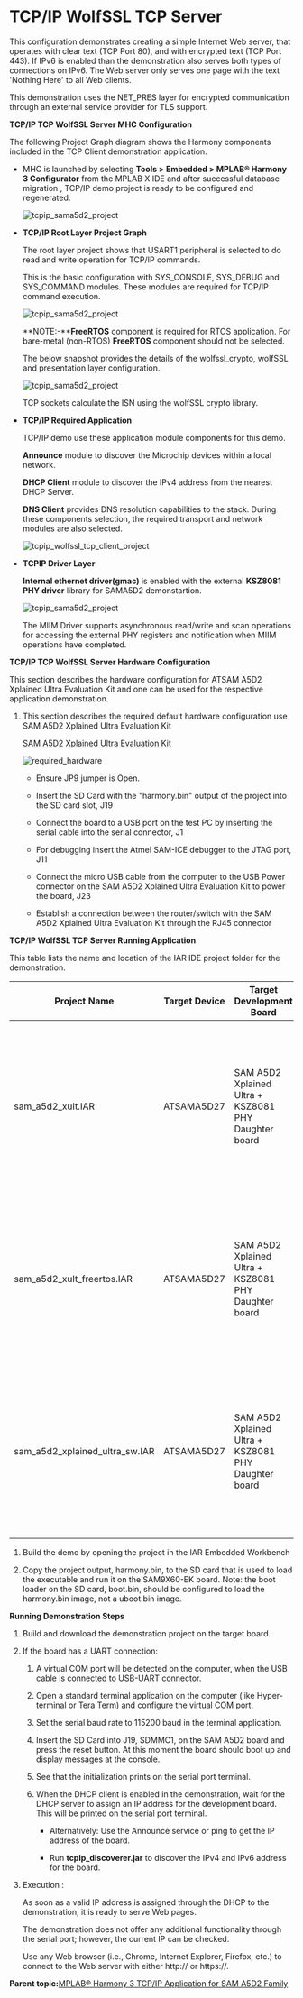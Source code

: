# TCP/IP WolfSSL TCP Server

This configuration demonstrates creating a simple Internet Web server, that operates with clear text \(TCP Port 80\), and with encrypted text \(TCP Port 443\). If IPv6 is enabled than the demonstration also serves both types of connections on IPv6. The Web server only serves one page with the text 'Nothing Here' to all Web clients.

This demonstration uses the NET\_PRES layer for encrypted communication through an external service provider for TLS support.

**TCP/IP TCP WolfSSL Server MHC Configuration**

The following Project Graph diagram shows the Harmony components included in the TCP Client demonstration application.

-   MHC is launched by selecting **Tools \> Embedded \> MPLAB® Harmony 3 Configurator** from the MPLAB X IDE and after successful database migration , TCP/IP demo project is ready to be configured and regenerated.

    ![tcpip_sama5d2_project](../../docs/GUID-B704D892-2311-4059-B8CC-42419969671F-low.png)

-   **TCP/IP Root Layer Project Graph**

    The root layer project shows that USART1 peripheral is selected to do read and write operation for TCP/IP commands.

    This is the basic configuration with SYS\_CONSOLE, SYS\_DEBUG and SYS\_COMMAND modules. These modules are required for TCP/IP command execution.

    ![tcpip_sama5d2_project](../../docs/GUID-C317C90A-2BB1-4C99-82ED-D08718B7A703-low.png)

    **NOTE:-****FreeRTOS** component is required for RTOS application. For bare-metal \(non-RTOS\) **FreeRTOS** component should not be selected.

    The below snapshot provides the details of the wolfssl\_crypto, wolfSSL and presentation layer configuration.

    ![tcpip_sama5d2_project](../../docs/GUID-EFC6F748-3987-40B5-9885-BFDA8962E1B8-low.png)

    TCP sockets calculate the ISN using the wolfSSL crypto library.

-   **TCP/IP Required Application**

    TCP/IP demo use these application module components for this demo.

    **Announce** module to discover the Microchip devices within a local network.

    **DHCP Client** module to discover the IPv4 address from the nearest DHCP Server.

    **DNS Client** provides DNS resolution capabilities to the stack. During these components selection, the required transport and network modules are also selected.

    ![tcpip_wolfssl_tcp_client_project](../../docs/GUID-87D3ED53-381F-423B-8AF1-52733CFA951A-low.png)

-   **TCPIP Driver Layer**

    **Internal ethernet driver\(gmac\)** is enabled with the external **KSZ8081 PHY driver** library for SAMA5D2 demonstartion.

    ![tcpip_sama5d2_project](../../docs/GUID-CF42C6A6-0889-47EF-88FF-12F44B24E145-low.png)

    The MIIM Driver supports asynchronous read/write and scan operations for accessing the external PHY registers and notification when MIIM operations have completed.


**TCP/IP TCP WolfSSL Server Hardware Configuration**

This section describes the hardware configuration for ATSAM A5D2 Xplained Ultra Evaluation Kit and one can be used for the respective application demonstration.

1.  This section describes the required default hardware configuration use SAM A5D2 Xplained Ultra Evaluation Kit

    [SAM A5D2 Xplained Ultra Evaluation Kit](http://ww1.microchip.com/downloads/en/devicedoc/Atmel-44028-32-bit-Cortex-A5-Microprocessor-SAMA5D2-Xplained-Ultra_User-Guide.pdf)

    ![required_hardware](../../docs/GUID-2B8A8C9A-7E15-4FCD-B14F-789116818A25-low.png)

    -   Ensure JP9 jumper is Open.

    -   Insert the SD Card with the "harmony.bin" output of the project into the SD card slot, J19

    -   Connect the board to a USB port on the test PC by inserting the serial cable into the serial connector, J1

    -   For debugging insert the Atmel SAM-ICE debugger to the JTAG port, J11

    -   Connect the micro USB cable from the computer to the USB Power connector on the SAM A5D2 Xplained Ultra Evaluation Kit to power the board, J23

    -   Establish a connection between the router/switch with the SAM A5D2 Xplained Ultra Evaluation Kit through the RJ45 connector


**TCP/IP WolfSSL TCP Server Running Application**

This table lists the name and location of the IAR IDE project folder for the demonstration.

|Project Name|Target Device|Target Development Board|Description|
|------------|-------------|------------------------|-----------|
|sam\_a5d2\_xult.IAR|ATSAMA5D27|SAM A5D2 Xplained Ultra + KSZ8081 PHY Daughter board|Demonstrates the TCP/IP Wolfssl TCP Server on development board with SAMA5D2 device and an on-board KSZ8081 PHY. This is a Non-RTOS implementation. HW crypto enabled|
|sam\_a5d2\_xult\_freertos.IAR|ATSAMA5D27|SAM A5D2 Xplained Ultra + KSZ8081 PHY Daughter board|Demonstrates the TCP/IP Wolfssl TCP Server on development board with SAMA5D2 device and an on-board KSZ8081 PHY. This is a FreeRtos implementation. HW crypto enabled|
|sam\_a5d2\_xplained\_ultra\_sw.IAR|ATSAMA5D27|SAM A5D2 Xplained Ultra + KSZ8081 PHY Daughter board|Demonstrates the TCP/IP WolfSSL TCP Server on development board with SAMA5D2 device and an on-board KSZ8081 PHY. This is a non-RTOS implementation. SW crypto enabled|

1.  Build the demo by opening the project in the IAR Embedded Workbench

2.  Copy the project output, harmony.bin, to the SD card that is used to load the executable and run it on the SAM9X60-EK board. Note: the boot loader on the SD card, boot.bin, should be configured to load the harmony.bin image, not a uboot.bin image.


**Running Demonstration Steps**

1.  Build and download the demonstration project on the target board.

2.  If the board has a UART connection:

    1.  A virtual COM port will be detected on the computer, when the USB cable is connected to USB-UART connector.

    2.  Open a standard terminal application on the computer \(like Hyper-terminal or Tera Term\) and configure the virtual COM port.

    3.  Set the serial baud rate to 115200 baud in the terminal application.

    4.  Insert the SD Card into J19, SDMMC1, on the SAM A5D2 board and press the reset button. At this moment the board should boot up and display messages at the console.

    5.  See that the initialization prints on the serial port terminal.

    6.  When the DHCP client is enabled in the demonstration, wait for the DHCP server to assign an IP address for the development board. This will be printed on the serial port terminal.

        -   Alternatively: Use the Announce service or ping to get the IP address of the board.

        -   Run **tcpip\_discoverer.jar** to discover the IPv4 and IPv6 address for the board.

3.  Execution :

    As soon as a valid IP address is assigned through the DHCP to the demonstration, it is ready to serve Web pages.

    The demonstration does not offer any additional functionality through the serial port; however, the current IP can be checked.

    Use any Web browser \(i.e., Chrome, Internet Explorer, Firefox, etc.\) to connect to the Web server with either http:// or https://.


**Parent topic:**[MPLAB® Harmony 3 TCP/IP Application for SAM A5D2 Family](../../docs/GUID-E0336200-D959-4A15-BD0E-C418C0991ADD.md)


